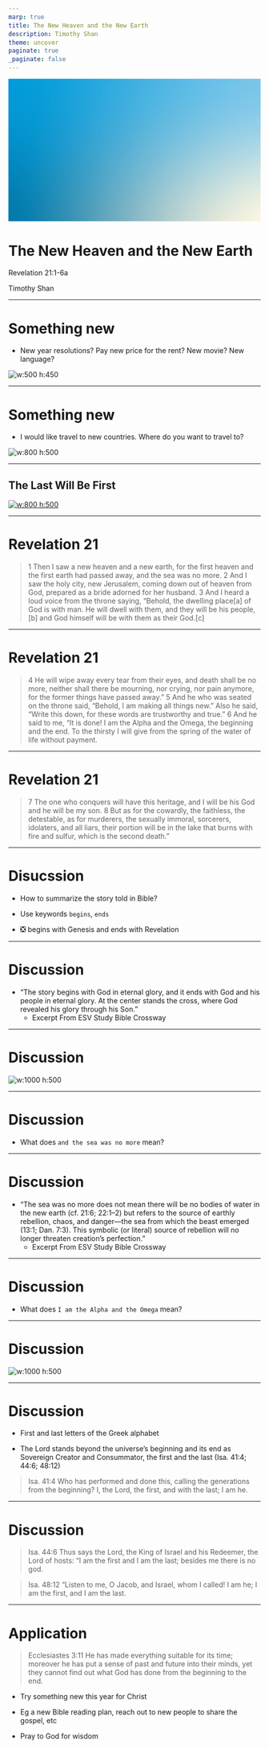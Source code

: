 ```yaml
---
marp: true
title: The New Heaven and the New Earth 
description: Timothy Shan
theme: uncover
paginate: true
_paginate: false
---
```


![bg](./assets/gradient.jpg)

# <!--fit--> The New Heaven and the New Earth

Revelation 21:1-6a

Timothy Shan

---

# Something new

- New year resolutions? Pay new price for the rent? New movie? New language? 

![w:500 h:450](https://user-images.githubusercontent.com/8708551/208352012-f9258d2c-6675-40aa-8c18-cc2a9f7ef995.png)

---

# Something new

- I would like travel to new countries. Where do you want to travel to?

![w:800 h:500](https://user-images.githubusercontent.com/8708551/208352534-a455f69a-f362-4ef2-8e7b-fbecf6460815.png)

---

## The Last Will Be First

[![w:800 h:500](https://user-images.githubusercontent.com/106022681/209765414-218b7d95-c04e-44e3-8157-213387450d42.png)](https://youtu.be/n-UenIDevpI)

---

# Revelation 21

> 1 Then I saw a new heaven and a new earth, for the first heaven and the first earth had passed away, and the sea was no more. 2 And I saw the holy city, new Jerusalem, coming down out of heaven from God, prepared as a bride adorned for her husband. 3 And I heard a loud voice from the throne saying, “Behold, the dwelling place[a] of God is with man. He will dwell with them, and they will be his people,[b] and God himself will be with them as their God.[c]

--- 

# Revelation 21

> 4 He will wipe away every tear from their eyes, and death shall be no more, neither shall there be mourning, nor crying, nor pain anymore, for the former things have passed away.” 5 And he who was seated on the throne said, “Behold, I am making all things new.” Also he said, “Write this down, for these words are trustworthy and true.” 6 And he said to me, “It is done! I am the Alpha and the Omega, the beginning and the end. To the thirsty I will give from the spring of the water of life without payment.

--- 

# Revelation 21

> 7 The one who conquers will have this heritage, and I will be his God and he will be my son. 8 But as for the cowardly, the faithless, the detestable, as for murderers, the sexually immoral, sorcerers, idolaters, and all liars, their portion will be in the lake that burns with fire and sulfur, which is the second death.”

---

# Disucssion 

- How to summarize the story told in Bible? 

- Use keywords `begins`, `ends`

- :negative_squared_cross_mark: begins with Genesis and ends with Revelation

---

# Discussion 

- “The story begins with God in eternal glory, and it ends with God and his people in eternal glory. At the center stands the cross, where God revealed his glory through his Son.”
   - Excerpt From ESV Study Bible Crossway

---

# Discussion 

![w:1000 h:500](https://user-images.githubusercontent.com/8708551/208354013-35e05117-02c3-48e3-842a-03d67d6262b9.png)

--- 

# Discussion 

- What does `and the sea was no more` mean? 

--- 

# Discussion 

- “The sea was no more does not mean there will be no bodies of water in the new earth (cf. 21:6; 22:1–2) but refers to the source of earthly rebellion, chaos, and danger—the sea from which the beast emerged (13:1; Dan. 7:3). This symbolic (or literal) source of rebellion will no longer threaten creation’s perfection.”
   - Excerpt From ESV Study Bible Crossway

--- 

# Discussion 

- What does `I am the Alpha and the Omega` mean? 

--- 

# Discussion 

![w:1000 h:500](https://user-images.githubusercontent.com/8708551/208356152-8956ef70-5d68-4bf1-a7c1-c75d7f7f2d31.png)

--- 

# Discussion 

- First and last letters of the Greek alphabet  

- The Lord stands beyond the universe’s beginning and its end as Sovereign Creator and Consummator, the first and the last (Isa. 41:4; 44:6; 48:12)

> Isa. 41:4 Who has performed and done this,
    calling the generations from the beginning?
I, the Lord, the first,
    and with the last; I am he.

--- 

# Discussion 

> Isa. 44:6 Thus says the Lord, the King of Israel
    and his Redeemer, the Lord of hosts:
“I am the first and I am the last;
    besides me there is no god.

> Isa. 48:12 “Listen to me, O Jacob,
    and Israel, whom I called!
I am he; I am the first,
    and I am the last.

--- 

# Application 

> Ecclesiastes 3:11 He has made everything suitable for its time; moreover he has put a sense of past and future into their minds, yet they cannot find out what God has done from the beginning to the end.

- Try something new this year for Christ 

- Eg a new Bible reading plan, reach out to new people to share the gospel, etc

- Pray to God for wisdom 

